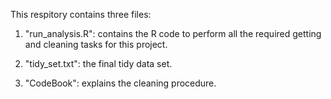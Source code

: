 This respitory contains three files:

1) "run_analysis.R": contains the R code to perform all the required getting and cleaning tasks for this project.

2) "tidy_set.txt": the final tidy data set.

3) "CodeBook": explains the cleaning procedure.